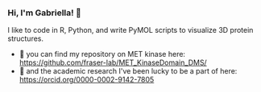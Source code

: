 ### Hi, I'm Gabriella! 👋

I like to code in R, Python, and write PyMOL scripts to visualize 3D protein structures. 

- 🧬 you can find my repository on MET kinase here: https://github.com/fraser-lab/MET_KinaseDomain_DMS/
- 📝 and the academic research I've been lucky to be a part of here: https://orcid.org/0000-0002-9142-7805



